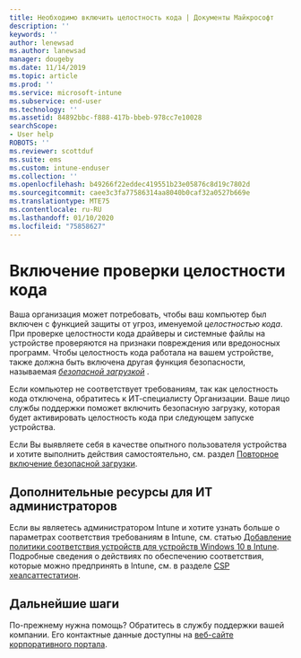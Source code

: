 ```yaml
---
title: Необходимо включить целостность кода | Документы Майкрософт
description: ''
keywords: ''
author: lenewsad
ms.author: lanewsad
manager: dougeby
ms.date: 11/14/2019
ms.topic: article
ms.prod: ''
ms.service: microsoft-intune
ms.subservice: end-user
ms.technology: ''
ms.assetid: 84892bbc-f888-417b-bbeb-978cc7e10028
searchScope:
- User help
ROBOTS: ''
ms.reviewer: scottduf
ms.suite: ems
ms.custom: intune-enduser
ms.collection: ''
ms.openlocfilehash: b49266f22eddec419551b23e05876c8d19c7802d
ms.sourcegitcommit: caee3c3fa77586314aa8040b0caf32a0527b669e
ms.translationtype: MTE75
ms.contentlocale: ru-RU
ms.lasthandoff: 01/10/2020
ms.locfileid: "75858627"
---
```

# <a name="enable-code-integrity"></a>Включение проверки целостности кода

Ваша организация может потребовать, чтобы ваш компьютер был включен с функцией защиты от угроз, именуемой *целостностью кода*. При проверке целостности кода драйверы и системные файлы на устройстве проверяются на признаки повреждения или вредоносных программ. Чтобы целостность кода работала на вашем устройстве, также должна быть включена другая функция безопасности, называемая [*безопасной загрузкой*](https://docs.microsoft.com/windows/security/information-protection/secure-the-windows-10-boot-process#secure-boot) .

Если компьютер не соответствует требованиям, так как целостность кода отключена, обратитесь к ИТ-специалисту Организации. Ваше лицо службы поддержки поможет включить безопасную загрузку, которая будет активировать целостность кода при следующем запуске устройства. 

Если Вы выявляете себя в качестве опытного пользователя устройства и хотите выполнить действия самостоятельно, см. раздел [Повторное включение безопасной загрузки](https://docs.microsoft.com/windows-hardware/manufacture/desktop/disabling-secure-boot#re-enable-secure-boot).

## <a name="additional-resources-for-it-administrators"></a>Дополнительные ресурсы для ИТ администраторов

Если вы являетесь администратором Intune и хотите узнать больше о параметрах соответствия требованиям в Intune, см. статью [Добавление политики соответствия устройств для устройств Windows 10 в Intune](https://docs.microsoft.com/intune/protect/compliance-policy-create-windows). Подробные сведения о действиях по обеспечению соответствия, которые можно предпринять в Intune, см. в разделе [CSP хеалсаттестатион](https://docs.microsoft.com/windows/client-management/mdm/healthattestation-csp#step-8-take-appropriate-policy-action-based-on-evaluation-results).  

## <a name="next-steps"></a>Дальнейшие шаги

По-прежнему нужна помощь? Обратитесь в службу поддержки вашей компании. Его контактные данные доступны на [веб-сайте корпоративного портала](https://go.microsoft.com/fwlink/?linkid=2010980).
